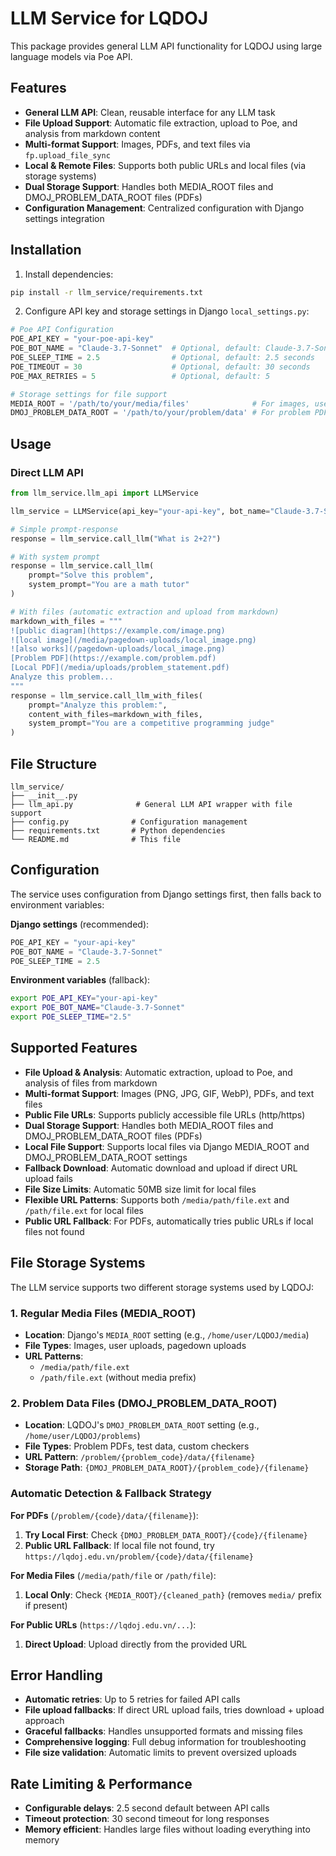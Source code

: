 # LLM Service for LQDOJ

This package provides general LLM API functionality for LQDOJ using large language models via Poe API.

## Features

- **General LLM API**: Clean, reusable interface for any LLM task
- **File Upload Support**: Automatic file extraction, upload to Poe, and analysis from markdown content
- **Multi-format Support**: Images, PDFs, and text files via `fp.upload_file_sync`
- **Local & Remote Files**: Supports both public URLs and local files (via storage systems)
- **Dual Storage Support**: Handles both MEDIA_ROOT files and DMOJ_PROBLEM_DATA_ROOT files (PDFs)
- **Configuration Management**: Centralized configuration with Django settings integration

## Installation

1. Install dependencies:
```bash
pip install -r llm_service/requirements.txt
```

2. Configure API key and storage settings in Django `local_settings.py`:
```python
# Poe API Configuration
POE_API_KEY = "your-poe-api-key"
POE_BOT_NAME = "Claude-3.7-Sonnet"  # Optional, default: Claude-3.7-Sonnet
POE_SLEEP_TIME = 2.5                # Optional, default: 2.5 seconds
POE_TIMEOUT = 30                    # Optional, default: 30 seconds
POE_MAX_RETRIES = 5                 # Optional, default: 5

# Storage settings for file support
MEDIA_ROOT = '/path/to/your/media/files'              # For images, user uploads
DMOJ_PROBLEM_DATA_ROOT = '/path/to/your/problem/data' # For problem PDFs
```

## Usage

### Direct LLM API

```python
from llm_service.llm_api import LLMService

llm_service = LLMService(api_key="your-api-key", bot_name="Claude-3.7-Sonnet")

# Simple prompt-response
response = llm_service.call_llm("What is 2+2?")

# With system prompt
response = llm_service.call_llm(
    prompt="Solve this problem",
    system_prompt="You are a math tutor"
)

# With files (automatic extraction and upload from markdown)
markdown_with_files = """
![public diagram](https://example.com/image.png)
![local image](/media/pagedown-uploads/local_image.png)
![also works](/pagedown-uploads/local_image.png)
[Problem PDF](https://example.com/problem.pdf)
[Local PDF](/media/uploads/problem_statement.pdf)
Analyze this problem...
"""
response = llm_service.call_llm_with_files(
    prompt="Analyze this problem:",
    content_with_files=markdown_with_files,
    system_prompt="You are a competitive programming judge"
)
```

## File Structure

```
llm_service/
├── __init__.py
├── llm_api.py              # General LLM API wrapper with file support
├── config.py              # Configuration management
├── requirements.txt       # Python dependencies
└── README.md              # This file
```

## Configuration

The service uses configuration from Django settings first, then falls back to environment variables:

**Django settings** (recommended):
```python
POE_API_KEY = "your-api-key"
POE_BOT_NAME = "Claude-3.7-Sonnet"
POE_SLEEP_TIME = 2.5
```

**Environment variables** (fallback):
```bash
export POE_API_KEY="your-api-key"
export POE_BOT_NAME="Claude-3.7-Sonnet"
export POE_SLEEP_TIME="2.5"
```

## Supported Features

- **File Upload & Analysis**: Automatic extraction, upload to Poe, and analysis of files from markdown
- **Multi-format Support**: Images (PNG, JPG, GIF, WebP), PDFs, and text files
- **Public File URLs**: Supports publicly accessible file URLs (http/https)
- **Dual Storage Support**: Handles both MEDIA_ROOT files and DMOJ_PROBLEM_DATA_ROOT files (PDFs)
- **Local File Support**: Supports local files via Django MEDIA_ROOT and DMOJ_PROBLEM_DATA_ROOT settings
- **Fallback Download**: Automatic download and upload if direct URL upload fails
- **File Size Limits**: Automatic 50MB size limit for local files
- **Flexible URL Patterns**: Supports both `/media/path/file.ext` and `/path/file.ext` for local files
- **Public URL Fallback**: For PDFs, automatically tries public URLs if local files not found

## File Storage Systems

The LLM service supports two different storage systems used by LQDOJ:

### 1. Regular Media Files (MEDIA_ROOT)
- **Location**: Django's `MEDIA_ROOT` setting (e.g., `/home/user/LQDOJ/media`)
- **File Types**: Images, user uploads, pagedown uploads
- **URL Patterns**: 
  - `/media/path/file.ext`
  - `/path/file.ext` (without media prefix)

### 2. Problem Data Files (DMOJ_PROBLEM_DATA_ROOT)
- **Location**: LQDOJ's `DMOJ_PROBLEM_DATA_ROOT` setting (e.g., `/home/user/LQDOJ/problems`)
- **File Types**: Problem PDFs, test data, custom checkers
- **URL Pattern**: `/problem/{problem_code}/data/{filename}`
- **Storage Path**: `{DMOJ_PROBLEM_DATA_ROOT}/{problem_code}/{filename}`

### Automatic Detection & Fallback Strategy

**For PDFs** (`/problem/{code}/data/{filename}`):
1. **Try Local First**: Check `{DMOJ_PROBLEM_DATA_ROOT}/{code}/{filename}`
2. **Public URL Fallback**: If local file not found, try `https://lqdoj.edu.vn/problem/{code}/data/{filename}`

**For Media Files** (`/media/path/file` or `/path/file`):
1. **Local Only**: Check `{MEDIA_ROOT}/{cleaned_path}` (removes `media/` prefix if present)

**For Public URLs** (`https://lqdoj.edu.vn/...`):
1. **Direct Upload**: Upload directly from the provided URL

## Error Handling

- **Automatic retries**: Up to 5 retries for failed API calls
- **File upload fallbacks**: If direct URL upload fails, tries download + upload approach
- **Graceful fallbacks**: Handles unsupported formats and missing files
- **Comprehensive logging**: Full debug information for troubleshooting
- **File size validation**: Automatic limits to prevent oversized uploads

## Rate Limiting & Performance

- **Configurable delays**: 2.5 second default between API calls
- **Timeout protection**: 30 second timeout for long responses  
- **Memory efficient**: Handles large files without loading everything into memory
